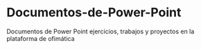 # Documentos-de-Power-Point
Documentos de Power Point ejercicios, trabajos y proyectos en la plataforma de ofimática
